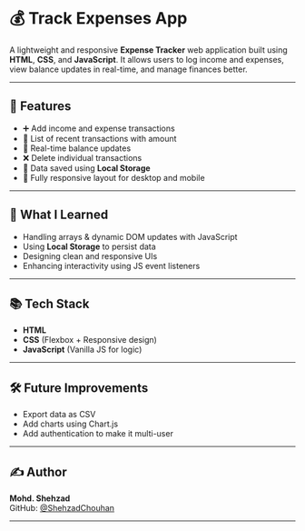 # 💰 Track Expenses App

A lightweight and responsive **Expense Tracker** web application built using **HTML**, **CSS**, and **JavaScript**. It allows users to log income and expenses, view balance updates in real-time, and manage finances better.

---

## 🚀 Features

- ➕ Add income and expense transactions
- 🧾 List of recent transactions with amount
- 🧮 Real-time balance updates
- ❌ Delete individual transactions
- 💾 Data saved using **Local Storage**
- 📱 Fully responsive layout for desktop and mobile

---

## 🧠 What I Learned

- Handling arrays & dynamic DOM updates with JavaScript
- Using **Local Storage** to persist data
- Designing clean and responsive UIs
- Enhancing interactivity using JS event listeners

---

## 📚 Tech Stack

- **HTML**
- **CSS** (Flexbox + Responsive design)
- **JavaScript** (Vanilla JS for logic)

---

## 🛠️ Future Improvements

- Export data as CSV
- Add charts using Chart.js
- Add authentication to make it multi-user

---

## ✍️ Author

**Mohd. Shehzad**  
GitHub: [@ShehzadChouhan](https://github.com/ShehzadChouhan)

---

